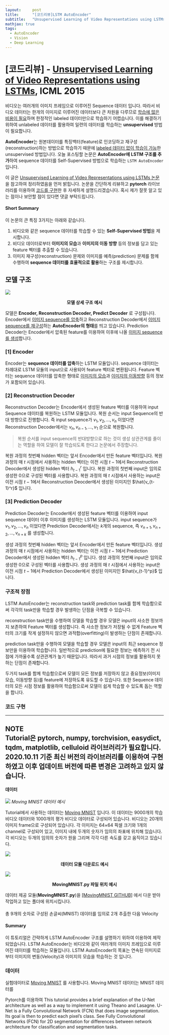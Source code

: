 ```yaml
---
layout:     post
title:      "[코드리뷰]LSTM AutoEncoder"
subtitle:   "Unsupervised Learning of Video Representations using LSTMs"
mathjax: true
tags:
  - AutoEncoder
  - Vision
  - Deep Learning
---
```


# [코드리뷰] - [Unsupervised Learning of Video Representations using LSTMs](https://arxiv.org/abs/1502.04681), ICML 2015

비디오는 여러개의 이미지 프레임으로 이루어진 Sequence 데이터 입니다.
따라서 비디오 데이터는 한개의 이미지로 이루어진 데이터보다 큰 차원을 다루므로 <u>학습에 많은 비용이 필요</u>하며 한정적인 labeled 데이터만으로 학습하기 어렵습니다.
이를 해결하기 위하여 unlabeled 데이터를 활용하여 일련의 데이터를 학습하는 **unsupervised** 방법이 필요합니다.

**AutoEncoder**는 원본데이터를 특징백터(feature)로 인코딩하고 재구성(reconstruction)하는 방법으로 학습하기 때문에 <u>labeled 데이터 없이 학습이 가능</u>한 unsupervised 방법입니다.
오늘 포스팅할 논문은 **AutoEncoder에 LSTM 구조를 추가**하여 sequence 데이터를 Self-Supervised 방법으로 학습하는 `LSTM AutoEncoder` 입니다.

이 글은 [Unsupervised Learning of Video Representations using LSTMs 논문](https://arxiv.org/abs/1502.04681) 을 참고하여 정리하였음을 먼저 밝힙니다.
논문을 간단하게 리뷰하고 **pytorch** 라이브러리를 이용하여 <u>코드를 구현</u>한 후 자세하게 설명드리겠습니다. 
혹시 제가 잘못 알고 있는 점이나 보안할 점이 있다면 댓글 부탁드립니다.

#### Short Summary
이 논문의 큰 특징 3가지는 아래와 같습니다.

1. 비디오와 같은 sequence 데이터를 학습할 수 있는 **Self-Supervised 방법**을 제시합니다.
2. 비디오 데이터로부터 **이미지의 모습**과 **이미지의 이동 방향** 등의 정보를 담고 있는 feature 벡터를 추출할 수 있습니다.
3. 이미지 재구성(reconstruction) 문제와 이미지를 예측(prediction) 문제를 함께 수행하여 **sequence 데이터를 효율적으로 활용**하는 구조를 제시합니다. 

## 모델 구조
![](/img/in-post/2020/2020-10-11/model_structure.gif)
<center><b>모델 상세 구조 예시</b></center>

모델은 **Encoder, Reconstruction Decoder, Predict Decoder** 로 구성됩니다.
Encoder에서 <u>이미지 sequence를 압축</u>하고 Reconstruction Decoder에서 <u>이미지 sequence를 재구성</u>하는 **AutoEncoder의 형태**를 띄고 있습니다.
Prediction Decoder는 Encoder에서 압축된 feature를 이용하여 이후에 나올 <u>이미지 sequence를 생성</u>합니다.

### [1] Encoder

Encoder는 **sequence 데이터를 압축**하는 LSTM 모듈입니다. 
sequence 데이터는 차례대로 LSTM 모듈의 input으로 사용되어 feature 벡터로 변환됩니다.
Feature 벡터는 sequence 데이터를 압축한 형태로 <u>이미지의 모습</u>과 <u>이미지의 이동방향</u> 등의 정보가 포함되어 있습니다.

### [2] Reconstruction Decoder

Reconstruction Decoder는 Encoder에서 생성된 feature 벡터를 이용하여 input Sequence 데이터를 복원하는 LSTM 모듈입니다.
복원 순서는 input Sequence의 반대 방향으로 진행합니다.
즉 input sequence가 $v_1, v_2, ..., v_n$ 이었다면 Reconstruction Decoder에서는 $v_n, v_{n-1}, ..., v_1$ 순으로 복원합니다.
>복원 순서를 input sequence의 반대방향으로 하는 것이 생성 상관관계를 줄이는 역할을 하여 모델이 잘 학습되도록 한다고 논문에서 주장합니다.

복원 과정의 첫번째 hidden 벡터는 앞서 Encoder에서 만든 feature 벡터입니다.
복원 과정의 매 $t$ 시점에서 사용하는 hidden 벡터는 이전 시점 $t-1$에서 Reconstruction Deocder에서 생성된 hidden 벡터 $h_{t-1}^r$ 입니다.
복원 과정의 첫번째 input은 임의로 생성한 0으로 구성된 벡터를 사용합니다.
복원 과정의 매 $t$ 시점에서 사용하는 input은 이전 시점 $t-1$에서 Reconstruction Deocder에서 생성된 이미지인 $\hat{v_{t-1}^r}$ 입니다.

### [3] Prediction Decoder

Prediction Decoder는 Encoder에서 생성된 feature 벡터를 이용하여 input sequence 데이터 이후 이미지를 생성하는 LSTM 모듈입니다.
input sequence가 $v_1, v_2, ..., v_n$ 이었다면 Prediction Decoder에서는 $k$개의 sequence, 즉 $v_{n+1}, v_{n+2}, ..., v_{n+k}$ 를 생성합니다.

생성 과정의 첫번째 hidden 벡터는 앞서 Encoder에서 만든 feature 벡터입니다.
생성 과정의 매 $t$ 시점에서 사용하는 hidden 벡터는 이전 시점 $t-1$에서 Prediction Decoder에서 생성된 hidden 벡터 $h_{t-1}^p$ 입니다.
생성 과정의 첫번째 input은 임의로 생성한 0으로 구성된 벡터를 사용합니다.
생성 과정의 매 $t$ 시점에서 사용하는 input은 이전 시점 $t-1$에서 Prediction Decoder에서 생성된 이미지인 $\hat{v_{t-1}^p}$ 입니다.

### 구조적 장점

LSTM AutoEncoder는 reconstruction task와 prediction task를 함께 학습함으로써 각각의 task만을 학습할 경우 발생하는 단점을 극복할 수 있습니다.

reconstruction task만을 수행하여 모델을 학습할 경우 모델은 input의 사소한 정보까지 보존하여 Feature 벡터를 생성합니다.
즉 사소한 정보가 저장될 수 없게 Feature 벡터의 크기를 작게 설정하지 않으면 과적합(overfitting)이 발생하는 단점이 존재합니다.

prediction task만을 수행하여 모델을 학습할 경우 모델은 input의 최근 sequence 정보만을 이용하여 학습합니다.
일반적으로 prediction에 필요한 정보는 예측하기 전 시점에 가까울수록 상관관계가 높기 때문입니다.
따라서 과거 시점의 정보를 활용하지 못하는 단점이 존재합니다.

두가지 task를 함께 학습함으로써 모델이 모든 정보를 저장하지 않고 중요정보(이미지 모습, 이동방향 등)를 feature에 저장하도록 유도할 수 있습니다.
또한 Sequence 데이터의 모든 시점 정보를 활용하여 학습함으로써 모델이 쉽게 학습할 수 있도록 돕는 역할을 합니다.

### 코드 구현
---
**NOTE**  
Tutorial은 pytorch, numpy, torchvision, easydict, tqdm, matplotlib, celluloid 라이브러리가 필요합니다.
2020.10.11 기준 최신 버전의 라이브러리를 이용하여 구현하였고 이후 업데이트 버전에 따른 변경은 고려하고 있지 않습니다.
---

#### 데이터
![](/img/in-post/2020/2020-10-11/data_description.gif)
*Moving MNIST 데이터 예시*

Tutorial에서 사용하는 데이터는 [Moving MNIST](http://www.cs.toronto.edu/~nitish/unsupervised_video/) 입니다.
이 데이터는 9000개의 학습 비디오 데이터와 1000개의 평가 비디오 데이터로 구성되어 있습니다. 
비디오는 20개의 이미지 frame으로 구성되어 있습니다.
각 이미지는 64×64 픽셀 크기와 1개의 channel로 구성되어 있고, 이미지 내에 두개의 숫자가 임의의 좌표에 위치해 있습니다.
각 비디오는 두개의 임의의 숫자가 원을 그리며 각각 다른 속도를 갖고 움직이고 있습니다.

![](/img/in-post/2020/2020-10-11/data_download.gif)
<center><b>데이터 모듈 다운로드 예시</b></center>

![](/img/in-post/2020/2020-10-11/data_module.png)
<center><b>MovingMNIST.py 파일 위치 예시</b></center>

데이터 제공 모듈(**MovingMNIST.py**)을 [[MovingMNIST GITHUB]](https://github.com/tychovdo/MovingMNIST) 에서 다운 받아 작업하고 있는 폴더에 위치시킵니다.

####

 







총 9개의 숫자로 구성된 손글씨(MNIST) 데이터를 임의로 2개 추출한 다음 Velocity 




#### Summary
이 튜토리얼은 간략하게 LSTM AutoEncoder 구조를 설명하기 위하여 이용하여 제작되었습니다.
LSTM AutoEncoder는 비디오와 같이 여러개의 이미지 프레임으로 이루어진 데이터를 학습하는 모듈입니다.
LSTM AutoEncoder의 목표는 연속된 이미지로부터 이미지의 변동(Velocity)과 이미지의 모습을 학습하는 것 입니다.


### 데이터
실험데이터로 [Moving MNIST](http://www.cs.toronto.edu/~nitish/unsupervised_video/) 를 사용합니다.
Moving MNIST 데이터는 MNIST 데이터를 



Pytorch를 이용하여 
This tutorial provides a brief explanation of the U-Net architecture as well as a way to implement it using Theano and Lasagne. 
U-Net is a Fully Convolutional Network (FCN) that does image segmentation. 
Its goal is then to predict each pixel’s class. 
See Fully Convolutional Networks (FCN) for 2D segmentation for differences between network architecture for classification and segmentation tasks.
